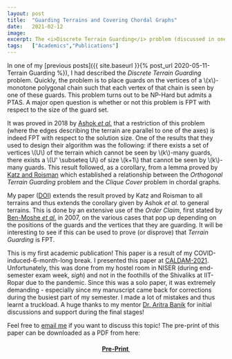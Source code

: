 ```yaml
---
layout: post
title:  "Guarding Terrains and Covering Chordal Graphs"
date:   2021-02-12
image:  
excerpt: The <i>Discrete Terrain Guarding</i> problem (discussed in one of my <a href = "https://kprahlad.github.io/2020/05/11/Terrain-Guarding/">previous posts</a>) has been shown to be NP-Hard, but it remains to be seen if it is FPT with respect to the size of the solution size. In this direction, <a href= "https://dl.acm.org/doi/10.1145/3186897">Ashok <i>et al.</i></a> proved in 2015 that <i>Orthogonal Discrete Terrain Guarding</i> is FPT. They used a lemma proved by <a href = "https://doi.org/10.1016/j.comgeo.2007.02.002">Katz and Roisman</a> which established a relationship between this problem and the <i>Clique Cover</i> problem in chordal graphs. My (first!) paper extends this lemma and takes a step forward in understanding the fixed-parameterized tractability of <i>Discrete Terrain Guarding</i>.
tags:   ["Academics","Publications"]
---
```


In one of my [previous posts]({{ site.baseurl }}{% post_url 2020-05-11-Terrain Guarding %}), I had described the *Discrete Terrain Guarding* problem. Quickly, the problem is to place guards on the vertices of a \\(x\\)-monotone polygonal chain such that each vertex of that chain is seen by one of these guards. This problem turns out to be NP-Hard but admits a PTAS. A major open question is whether or not this problem is FPT with respect to the size of the guard set.

It was proved in 2018 by [Ashok *et al.*](https://dl.acm.org/doi/10.1145/3186897) that a restriction of this problem (where the edges describing the terrain are parallel to one of the axes) is indeed FPT with respect to the solution size. One of the results that they used to design their algorithm was the following: if there exists a set of vertices \\(U\\) of the terrain which cannot be seen by \\(k\\)-many guards, there exists a \\(U' \subseteq U\\) of size \\(k+1\\) that cannot be seen by \\(k\\)-many guards. This result followed, as a corollary, from a lemma proved by [Katz and Roisman](https://doi.org/10.1016/j.comgeo.2007.02.002) which established a relationship between the *Orthogonal Terrain Guarding* problem and the *Clique Cover* problem in chordal graphs.

My paper ([DOI](https://doi.org/10.1007/978-3-030-67899-9_10)) extends the result proved by Katz and Roisman to all terrains and thus extends the corollary given by Ashok *et al.* to general terrains. This is done by an extensive use of the *Order Claim*, first stated by [Ben-Moshe *et al.*](https://doi.org/10.1137/S0097539704446384) in 2007, on the various cases that pop up depending on the positions of the guards and the vertices that they are guarding. It will be interesting to see if this can be used to prove (or disprove) that *Terrain Guarding* is FPT.

This is my first academic publication! This paper is a result of my COVID-induced-6-month-long break. I presented this paper at [CALDAM-2021](https://www.iitrpr.ac.in/caldam2021/index.html). Unfortunately, this was done from my hostel room in NISER (during end-semester exam week, *sigh*) and not in the foothills of the Shivaliks at IIT-Ropar due to the pandemic. Since this was a solo paper, it was extremely demanding - especially since my manuscript came back for corrections during the busiest part of my semester. I made a lot of mistakes and thus learnt a truckload. A huge thanks to my mentor [Dr. Aritra Banik](www.niser.ac.in/~aritra/) for initial discussions and support during the final stages! 

Feel free to [email me](mailto:kprahlad.narasimhan@niser.ac.in) if you want to discuss this topic! The pre-print of this paper can be downloaded as a PDF from here: 

#### <center><a href = "{{site.baseurl}}/documents/One-Sided Discrete Terrain Guarding and Chordal Graphs.pdf" download> Pre-Print </a></center>